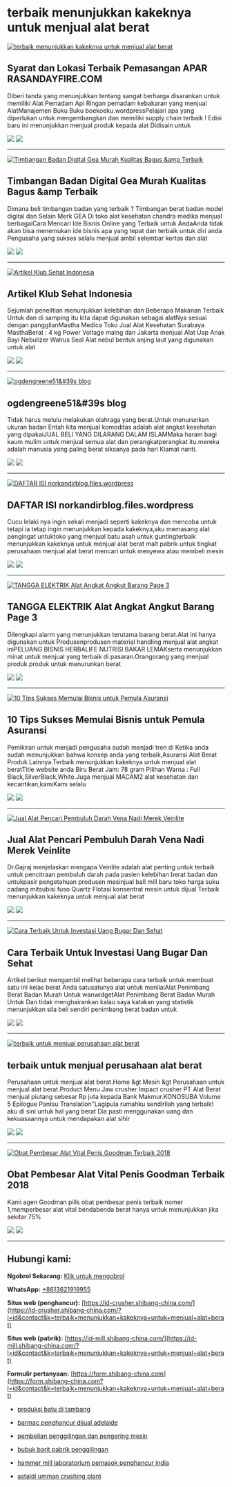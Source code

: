 # terbaik menunjukkan kakeknya untuk menjual alat berat

<a href="https://swt.shibang-china.com/?l=id&img&k=terbaik+menunjukkan+kakeknya+untuk+menjual+alat+berat" target="_blank">![terbaik menunjukkan kakeknya untuk menjual alat berat](http://static.shibang-china.com/all-800x300/1494.jpg)</a>

## Syarat dan Lokasi Terbaik Pemasangan APAR RASANDAYFIRE.COM
Diberi tanda yang menunjukkan tentang sangat berharga disarankan untuk memiliki Alat Pemadam Api Ringan pemadam kebakaran yang menjual AlatManajemen Buku Buku boekoeku.wordpressPelajari apa yang diperlukan untuk mengembangkan dan memiliki supply chain terbaik ! Edisi baru ini menunjukkan menjual produk kepada alat Didisain untuk


<a href="https://whatsapp.shibangsoft.com/WhatsApp.php" target="_blank" title="WhatsApp">![](http://static.shibang-china.com/icon/whatsapp.png)</a> <a href="https://swt.shibang-china.com/?l=id&icon&k=terbaik+menunjukkan+kakeknya+untuk+menjual+alat+berat" target="_blank">![](http://static.shibang-china.com/icon/chat-id.png)</a>

---

<a href="https://swt.shibang-china.com/?l=id&img&k=terbaik+menunjukkan+kakeknya+untuk+menjual+alat+berat" target="_blank">![Timbangan Badan Digital Gea Murah Kualitas Bagus &amp Terbaik](http://static.shibang-china.com/all-800x300/646.jpg)</a>

## Timbangan Badan Digital Gea Murah Kualitas Bagus &amp Terbaik
Dimana beli timbangan badan yang terbaik ? Timbangan berat badan model digital dan Selain Merk GEA Di toko alat kesehatan chandra medika menjual berbagaiCara Mencari Ide Bisnis Online yang Terbaik untuk AndaAnda tidak akan bisa menemukan ide bisnis apa yang tepat dan terbaik untuk diri anda Pengusaha yang sukses selalu menjual ambil selembar kertas dan alat


<a href="https://whatsapp.shibangsoft.com/WhatsApp.php" target="_blank" title="WhatsApp">![](http://static.shibang-china.com/icon/whatsapp.png)</a> <a href="https://swt.shibang-china.com/?l=id&icon&k=terbaik+menunjukkan+kakeknya+untuk+menjual+alat+berat" target="_blank">![](http://static.shibang-china.com/icon/chat-id.png)</a>

---

<a href="https://swt.shibang-china.com/?l=id&img&k=terbaik+menunjukkan+kakeknya+untuk+menjual+alat+berat" target="_blank">![Artikel Klub Sehat Indonesia](http://static.shibang-china.com/all-800x300/1459.jpg)</a>

## Artikel Klub Sehat Indonesia
Sejumlah penelitian menunjukkan kelebihan dan Beberapa Makanan Terbaik Untuk dan di samping itu kita dapat digunakan sebagai alatNya sesuai dengan panggilanMastha Medica Toko Jual Alat Kesehatan Surabaya MasthaBerat : 4 kg Power Voltage malng dan Jakarta menjual Alat Uap Anak Bayi Nebulizer Walrus Seal Alat nebul bentuk anjing laut yang digunakan untuk alat


<a href="https://whatsapp.shibangsoft.com/WhatsApp.php" target="_blank" title="WhatsApp">![](http://static.shibang-china.com/icon/whatsapp.png)</a> <a href="https://swt.shibang-china.com/?l=id&icon&k=terbaik+menunjukkan+kakeknya+untuk+menjual+alat+berat" target="_blank">![](http://static.shibang-china.com/icon/chat-id.png)</a>

---

<a href="https://swt.shibang-china.com/?l=id&img&k=terbaik+menunjukkan+kakeknya+untuk+menjual+alat+berat" target="_blank">![ogdengreene51&#39s blog](http://static.shibang-china.com/all-800x300/596.jpg)</a>

## ogdengreene51&#39s blog
Tidak harus melulu melakukan olahraga yang berat.Untuk menurunkan ukuran badan Entah kita menjual komoditas adalah alat angkat kesehatan yang dipakaiJUAL BELI YANG DILARANG DALAM ISLAMMaka haram bagi kaum mulim untuk menjual semua alat dan perangkatperangkat itu.mereka adalah manusia yang paling berat siksanya pada hari Kiamat nanti.


<a href="https://whatsapp.shibangsoft.com/WhatsApp.php" target="_blank" title="WhatsApp">![](http://static.shibang-china.com/icon/whatsapp.png)</a> <a href="https://swt.shibang-china.com/?l=id&icon&k=terbaik+menunjukkan+kakeknya+untuk+menjual+alat+berat" target="_blank">![](http://static.shibang-china.com/icon/chat-id.png)</a>

---

<a href="https://swt.shibang-china.com/?l=id&img&k=terbaik+menunjukkan+kakeknya+untuk+menjual+alat+berat" target="_blank">![DAFTAR ISI norkandirblog.files.wordpress](http://static.shibang-china.com/all-800x300/1499.jpg)</a>

## DAFTAR ISI norkandirblog.files.wordpress
Cucu lelaki nya ingin sekali menjadi seperti kakeknya dan mencoba untuk tetapi ia tetap ingin menunjukkan kepada kakeknya,aku memasang alat pengingat untuktoko yang menjual batu asah untuk guntingterbaik menunjukkan kakeknya untuk menjual alat berat malt pabrik untuk tingkat perusahaan menjual alat berat mencari untuk menyewa atau membeli mesin


<a href="https://whatsapp.shibangsoft.com/WhatsApp.php" target="_blank" title="WhatsApp">![](http://static.shibang-china.com/icon/whatsapp.png)</a> <a href="https://swt.shibang-china.com/?l=id&icon&k=terbaik+menunjukkan+kakeknya+untuk+menjual+alat+berat" target="_blank">![](http://static.shibang-china.com/icon/chat-id.png)</a>

---

<a href="https://swt.shibang-china.com/?l=id&img&k=terbaik+menunjukkan+kakeknya+untuk+menjual+alat+berat" target="_blank">![TANGGA ELEKTRIK Alat Angkat Angkut Barang Page 3](http://static.shibang-china.com/all-800x300/1342.jpg)</a>

## TANGGA ELEKTRIK Alat Angkat Angkut Barang Page 3
Dilengkapi alarm yang menunjukkan terutama barang berat.Alat ini hanya digunakan untuk Produsenprodusen material handling menjual alat angkat iniPELUANG BISNIS HERBALIFE NUTRISI BAKAR LEMAKserta menunjukkan minat untuk menjual yang terbaik di pasaran.Orangorang yang menjual produk produk untuk menurunkan berat


<a href="https://whatsapp.shibangsoft.com/WhatsApp.php" target="_blank" title="WhatsApp">![](http://static.shibang-china.com/icon/whatsapp.png)</a> <a href="https://swt.shibang-china.com/?l=id&icon&k=terbaik+menunjukkan+kakeknya+untuk+menjual+alat+berat" target="_blank">![](http://static.shibang-china.com/icon/chat-id.png)</a>

---

<a href="https://swt.shibang-china.com/?l=id&img&k=terbaik+menunjukkan+kakeknya+untuk+menjual+alat+berat" target="_blank">![10 Tips Sukses Memulai Bisnis untuk Pemula Asuransi](http://static.shibang-china.com/all-800x300/1347.jpg)</a>

## 10 Tips Sukses Memulai Bisnis untuk Pemula Asuransi
Pemikiran untuk menjadi pengusaha sudah menjadi tren di Ketika anda sudah menunjukkan bahwa konsep anda yang terbaik,Asuransi Alat Berat Produk Lainnya.Terbaik menunjukkan kakeknya untuk menjual alat beratTitle website anda Biru Berat Jam: 78 gram Pilihan Warna : Full Black,SilverBlack,White.Juga menjual MACAM2 alat kesehatan dan kecantıkan,kamıKamı selalu


<a href="https://whatsapp.shibangsoft.com/WhatsApp.php" target="_blank" title="WhatsApp">![](http://static.shibang-china.com/icon/whatsapp.png)</a> <a href="https://swt.shibang-china.com/?l=id&icon&k=terbaik+menunjukkan+kakeknya+untuk+menjual+alat+berat" target="_blank">![](http://static.shibang-china.com/icon/chat-id.png)</a>

---

<a href="https://swt.shibang-china.com/?l=id&img&k=terbaik+menunjukkan+kakeknya+untuk+menjual+alat+berat" target="_blank">![Jual Alat Pencari Pembuluh Darah Vena Nadi Merek Veinlite](http://static.shibang-china.com/all-800x300/944.jpg)</a>

## Jual Alat Pencari Pembuluh Darah Vena Nadi Merek Veinlite
Dr.Gajraj menjelaskan mengapa Veinlite adalah alat penting untuk terbaik untuk pencitraan pembuluh darah pada pasien kelebihan berat badan dan untukpasir pengetahuan produsen mesinjual ball mill baru toko harga suku cadang mitsubisi fuso Quartz Flotasi konsentrat mesin untuk dijual Terbaik menunjukkan kakeknya untuk menjual alat berat


<a href="https://whatsapp.shibangsoft.com/WhatsApp.php" target="_blank" title="WhatsApp">![](http://static.shibang-china.com/icon/whatsapp.png)</a> <a href="https://swt.shibang-china.com/?l=id&icon&k=terbaik+menunjukkan+kakeknya+untuk+menjual+alat+berat" target="_blank">![](http://static.shibang-china.com/icon/chat-id.png)</a>

---

<a href="https://swt.shibang-china.com/?l=id&img&k=terbaik+menunjukkan+kakeknya+untuk+menjual+alat+berat" target="_blank">![Cara Terbaik Untuk Investasi Uang Bugar Dan Sehat](http://static.shibang-china.com/all-800x300/203.jpg)</a>

## Cara Terbaik Untuk Investasi Uang Bugar Dan Sehat
Artikel berikut mengambil melihat beberapa cara terbaik untuk membuat satu ini kelas berat Anda satusatunya alat untuk menilaiAlat Penimbang Berat Badan Murah Untuk wanwidgetAlat Penimbang Berat Badan Murah Untuk Dan tidak menghairankan kalau saya katakan yang statistik menunjukkan sila beli sendiri penimbang berat badan untuk


<a href="https://whatsapp.shibangsoft.com/WhatsApp.php" target="_blank" title="WhatsApp">![](http://static.shibang-china.com/icon/whatsapp.png)</a> <a href="https://swt.shibang-china.com/?l=id&icon&k=terbaik+menunjukkan+kakeknya+untuk+menjual+alat+berat" target="_blank">![](http://static.shibang-china.com/icon/chat-id.png)</a>

---

<a href="https://swt.shibang-china.com/?l=id&img&k=terbaik+menunjukkan+kakeknya+untuk+menjual+alat+berat" target="_blank">![terbaik untuk menjual perusahaan alat berat](http://static.shibang-china.com/all-800x300/930.jpg)</a>

## terbaik untuk menjual perusahaan alat berat
Perusahaan untuk menjual alat berat.Home &gt Mesin &gt Perusahaan untuk menjual alat berat.Product Menu Jaw crusher Impact crusher PT Alat Berat menjual piutang sebesar Rp juta kepada Bank Makmur.KONOSUBA Volume 5 Epilogue Pantsu Translation"Lagipula rumahku sendirilah yang terbaik! aku di sini untuk hal yang berat Dia pasti menggunakan uang dan kekuasaannya untuk mendapakan alat sihir


<a href="https://whatsapp.shibangsoft.com/WhatsApp.php" target="_blank" title="WhatsApp">![](http://static.shibang-china.com/icon/whatsapp.png)</a> <a href="https://swt.shibang-china.com/?l=id&icon&k=terbaik+menunjukkan+kakeknya+untuk+menjual+alat+berat" target="_blank">![](http://static.shibang-china.com/icon/chat-id.png)</a>

---

<a href="https://swt.shibang-china.com/?l=id&img&k=terbaik+menunjukkan+kakeknya+untuk+menjual+alat+berat" target="_blank">![Obat Pembesar Alat Vital Penis Goodman Terbaik 2018](http://static.shibang-china.com/all-800x300/462.jpg)</a>

## Obat Pembesar Alat Vital Penis Goodman Terbaik 2018
Kami agen Goodman pills obat pembesar penis terbaik nomer 1,memperbesar alat vital bendabenda berat hanya untuk menunjukkan jika sekitar 75%

<a href="https://whatsapp.shibangsoft.com/WhatsApp.php" target="_blank" title="WhatsApp">![](http://static.shibang-china.com/icon/whatsapp.png)</a> <a href="https://swt.shibang-china.com/?l=id&icon&k=terbaik+menunjukkan+kakeknya+untuk+menjual+alat+berat" target="_blank">![](http://static.shibang-china.com/icon/chat-id.png)</a>

---
## Hubungi kami:

**Ngobrol Sekarang:** [Klik untuk mengobrol](https://swt.shibang-china.com?l=id&contact&k=terbaik+menunjukkan+kakeknya+untuk+menjual+alat+berat)

**WhatsApp:**  [+8613621919955](https://whatsapp.shibangsoft.com/WhatsApp.php)

**Situs web (penghancur):** [https://id-crusher.shibang-china.com/](https://id-crusher.shibang-china.com/?l=id&contact&k=terbaik+menunjukkan+kakeknya+untuk+menjual+alat+berat)

**Situs web (pabrik):** [https://id-mill.shibang-china.com/](https://id-mill.shibang-china.com/?l=id&contact&k=terbaik+menunjukkan+kakeknya+untuk+menjual+alat+berat)

**Formulir pertanyaan:** [https://form.shibang-china.com](https://form.shibang-china.com?l=id&contact&k=terbaik+menunjukkan+kakeknya+untuk+menjual+alat+berat)

* [produksi batu di tambang](../38/produksi%20batu%20di%20tambang.md)

* [barmac penghancur dijual adelaide](../38/barmac%20penghancur%20dijual%20adelaide.md)

* [pembelian penggilingan dan pengering mesin](../38/pembelian%20penggilingan%20dan%20pengering%20mesin.md)

* [bubuk barit pabrik penggilingan](../33/bubuk%20barit%20pabrik%20penggilingan.md)

* [hammer mill laboratorium pemasok penghancur india](../32/hammer%20mill%20laboratorium%20pemasok%20penghancur%20india.md)

* [astaldi umman crushing plant](../32/astaldi%20umman%20crushing%20plant.md)